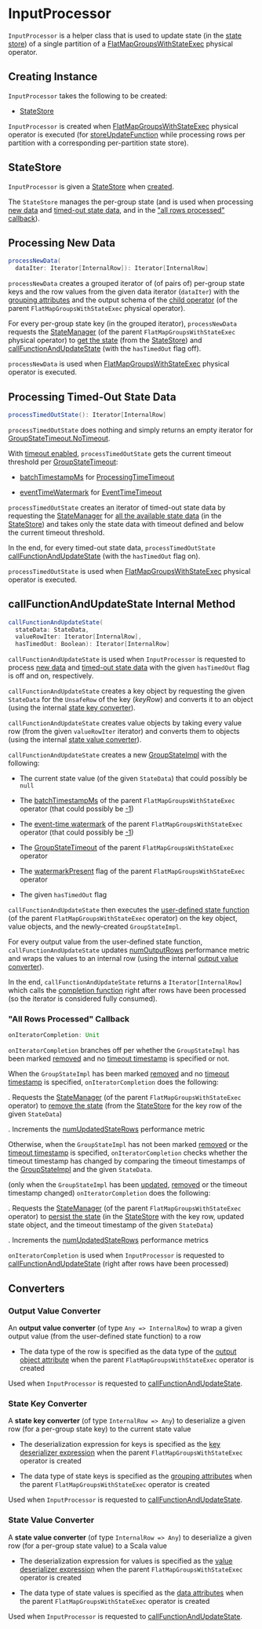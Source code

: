 # InputProcessor

`InputProcessor` is a helper class that is used to update state (in the [state store](#store)) of a single partition of a [FlatMapGroupsWithStateExec](physical-operators/FlatMapGroupsWithStateExec.md) physical operator.

## Creating Instance

`InputProcessor` takes the following to be created:

* [StateStore](#store)

`InputProcessor` is created when [FlatMapGroupsWithStateExec](physical-operators/FlatMapGroupsWithStateExec.md) physical operator is executed (for [storeUpdateFunction](StateStoreOps.md#storeUpdateFunction) while processing rows per partition with a corresponding per-partition state store).

## <span id="store"> StateStore

`InputProcessor` is given a [StateStore](spark-sql-streaming-StateStore.md) when [created](#creating-instance).

The `StateStore` manages the per-group state (and is used when processing [new data](#processNewData) and [timed-out state data](#processTimedOutState), and in the ["all rows processed" callback](#onIteratorCompletion)).

## <span id="processNewData"> Processing New Data

```scala
processNewData(
  dataIter: Iterator[InternalRow]): Iterator[InternalRow]
```

`processNewData` creates a grouped iterator of (of pairs of) per-group state keys and the row values from the given data iterator (`dataIter`) with the [grouping attributes](physical-operators/FlatMapGroupsWithStateExec.md#groupingAttributes) and the output schema of the [child operator](physical-operators/FlatMapGroupsWithStateExec.md#child) (of the parent `FlatMapGroupsWithStateExec` physical operator).

For every per-group state key (in the grouped iterator), `processNewData` requests the [StateManager](physical-operators/FlatMapGroupsWithStateExec.md#stateManager) (of the parent `FlatMapGroupsWithStateExec` physical operator) to [get the state](spark-sql-streaming-StateManager.md#getState) (from the [StateStore](#store)) and [callFunctionAndUpdateState](#callFunctionAndUpdateState) (with the `hasTimedOut` flag off).

`processNewData` is used when [FlatMapGroupsWithStateExec](physical-operators/FlatMapGroupsWithStateExec.md) physical operator is executed.

## <span id="processTimedOutState"> Processing Timed-Out State Data

```scala
processTimedOutState(): Iterator[InternalRow]
```

`processTimedOutState` does nothing and simply returns an empty iterator for [GroupStateTimeout.NoTimeout](physical-operators/FlatMapGroupsWithStateExec.md#isTimeoutEnabled).

With [timeout enabled](physical-operators/FlatMapGroupsWithStateExec.md#isTimeoutEnabled), `processTimedOutState` gets the current timeout threshold per [GroupStateTimeout](physical-operators/FlatMapGroupsWithStateExec.md#timeoutConf):

* [batchTimestampMs](physical-operators/FlatMapGroupsWithStateExec.md#batchTimestampMs) for [ProcessingTimeTimeout](spark-sql-streaming-GroupStateTimeout.md#ProcessingTimeTimeout)

* [eventTimeWatermark](physical-operators/FlatMapGroupsWithStateExec.md#eventTimeWatermark) for [EventTimeTimeout](spark-sql-streaming-GroupStateTimeout.md#EventTimeTimeout)

`processTimedOutState` creates an iterator of timed-out state data by requesting the [StateManager](physical-operators/FlatMapGroupsWithStateExec.md#stateManager) for [all the available state data](spark-sql-streaming-StateManager.md#getAllState) (in the [StateStore](#store)) and takes only the state data with timeout defined and below the current timeout threshold.

In the end, for every timed-out state data, `processTimedOutState` [callFunctionAndUpdateState](#callFunctionAndUpdateState) (with the `hasTimedOut` flag on).

`processTimedOutState` is used when [FlatMapGroupsWithStateExec](physical-operators/FlatMapGroupsWithStateExec.md) physical operator is executed.

## <span id="callFunctionAndUpdateState"> callFunctionAndUpdateState Internal Method

```scala
callFunctionAndUpdateState(
  stateData: StateData,
  valueRowIter: Iterator[InternalRow],
  hasTimedOut: Boolean): Iterator[InternalRow]
```

`callFunctionAndUpdateState` is used when `InputProcessor` is requested to process [new data](#processNewData) and [timed-out state data](#processTimedOutState) with the given `hasTimedOut` flag is off and on, respectively.

`callFunctionAndUpdateState` creates a key object by requesting the given `StateData` for the `UnsafeRow` of the key (_keyRow_) and converts it to an object (using the internal [state key converter](#getKeyObj)).

`callFunctionAndUpdateState` creates value objects by taking every value row (from the given `valueRowIter` iterator) and converts them to objects (using the internal [state value converter](#getValueObj)).

`callFunctionAndUpdateState` creates a new [GroupStateImpl](GroupStateImpl.md#createForStreaming) with the following:

* The current state value (of the given `StateData`) that could possibly be `null`

* The [batchTimestampMs](physical-operators/FlatMapGroupsWithStateExec.md#batchTimestampMs) of the parent `FlatMapGroupsWithStateExec` operator (that could possibly be [-1](GroupStateImpl.md#NO_TIMESTAMP))

* The [event-time watermark](physical-operators/FlatMapGroupsWithStateExec.md#eventTimeWatermark) of the parent `FlatMapGroupsWithStateExec` operator (that could possibly be [-1](GroupStateImpl.md#NO_TIMESTAMP))

* The [GroupStateTimeout](physical-operators/FlatMapGroupsWithStateExec.md#timeoutConf) of the parent `FlatMapGroupsWithStateExec` operator

* The [watermarkPresent](physical-operators/FlatMapGroupsWithStateExec.md#watermarkPresent) flag of the parent `FlatMapGroupsWithStateExec` operator

* The given `hasTimedOut` flag

`callFunctionAndUpdateState` then executes the [user-defined state function](physical-operators/FlatMapGroupsWithStateExec.md#func) (of the parent `FlatMapGroupsWithStateExec` operator) on the key object, value objects, and the newly-created `GroupStateImpl`.

For every output value from the user-defined state function, `callFunctionAndUpdateState` updates [numOutputRows](#numOutputRows) performance metric and wraps the values to an internal row (using the internal [output value converter](#getOutputRow)).

In the end, `callFunctionAndUpdateState` returns a `Iterator[InternalRow]` which calls the [completion function](#onIteratorCompletion) right after rows have been processed (so the iterator is considered fully consumed).

### <span id="onIteratorCompletion"> "All Rows Processed" Callback

```scala
onIteratorCompletion: Unit
```

`onIteratorCompletion` branches off per whether the `GroupStateImpl` has been marked [removed](GroupStateImpl.md#hasRemoved) and no [timeout timestamp](GroupStateImpl.md#getTimeoutTimestamp) is specified or not.

When the `GroupStateImpl` has been marked [removed](GroupStateImpl.md#hasRemoved) and no [timeout timestamp](GroupStateImpl.md#getTimeoutTimestamp) is specified, `onIteratorCompletion` does the following:

. Requests the [StateManager](physical-operators/FlatMapGroupsWithStateExec.md#stateManager) (of the parent `FlatMapGroupsWithStateExec` operator) to [remove the state](spark-sql-streaming-StateManager.md#removeState) (from the [StateStore](#store) for the key row of the given `StateData`)

. Increments the [numUpdatedStateRows](#numUpdatedStateRows) performance metric

Otherwise, when the `GroupStateImpl` has not been marked [removed](GroupStateImpl.md#hasRemoved) or the [timeout timestamp](GroupStateImpl.md#getTimeoutTimestamp) is specified, `onIteratorCompletion` checks whether the timeout timestamp has changed by comparing the timeout timestamps of the [GroupStateImpl](GroupStateImpl.md#getTimeoutTimestamp) and the given `StateData`.

(only when the `GroupStateImpl` has been [updated](GroupStateImpl.md#hasUpdated), [removed](GroupStateImpl.md#hasRemoved) or the timeout timestamp changed) `onIteratorCompletion` does the following:

. Requests the [StateManager](physical-operators/FlatMapGroupsWithStateExec.md#stateManager) (of the parent `FlatMapGroupsWithStateExec` operator) to [persist the state](spark-sql-streaming-StateManager.md#putState) (in the [StateStore](#store) with the key row, updated state object, and the timeout timestamp of the given `StateData`)

. Increments the [numUpdatedStateRows](#numUpdatedStateRows) performance metrics

`onIteratorCompletion` is used when `InputProcessor` is requested to [callFunctionAndUpdateState](#callFunctionAndUpdateState) (right after rows have been processed)

## Converters

### <span id="getOutputRow"> Output Value Converter

An **output value converter** (of type `Any => InternalRow`) to wrap a given output value (from the user-defined state function) to a row

* The data type of the row is specified as the data type of the [output object attribute](physical-operators/FlatMapGroupsWithStateExec.md#outputObjAttr) when the parent `FlatMapGroupsWithStateExec` operator is created

Used when `InputProcessor` is requested to [callFunctionAndUpdateState](#callFunctionAndUpdateState).

### <span id="getKeyObj"> State Key Converter

A **state key converter** (of type `InternalRow => Any`) to deserialize a given row (for a per-group state key) to the current state value

* The deserialization expression for keys is specified as the [key deserializer expression](physical-operators/FlatMapGroupsWithStateExec.md#keyDeserializer) when the parent `FlatMapGroupsWithStateExec` operator is created

* The data type of state keys is specified as the [grouping attributes](physical-operators/FlatMapGroupsWithStateExec.md#groupingAttributes) when the parent `FlatMapGroupsWithStateExec` operator is created

Used when `InputProcessor` is requested to [callFunctionAndUpdateState](#callFunctionAndUpdateState).

### <span id="getValueObj"> State Value Converter

A **state value converter** (of type `InternalRow => Any`) to deserialize a given row (for a per-group state value) to a Scala value

* The deserialization expression for values is specified as the [value deserializer expression](physical-operators/FlatMapGroupsWithStateExec.md#valueDeserializer) when the parent `FlatMapGroupsWithStateExec` operator is created

* The data type of state values is specified as the [data attributes](physical-operators/FlatMapGroupsWithStateExec.md#dataAttributes) when the parent `FlatMapGroupsWithStateExec` operator is created

Used when `InputProcessor` is requested to [callFunctionAndUpdateState](#callFunctionAndUpdateState).
